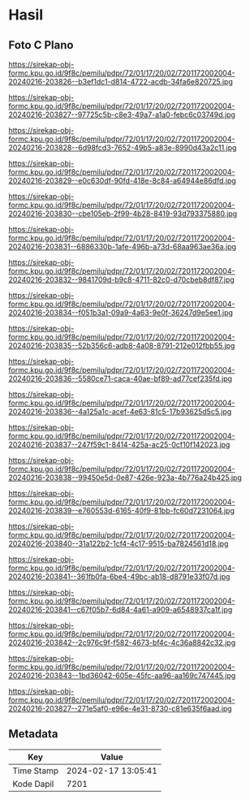 # Hasil

## Foto C Plano

https://sirekap-obj-formc.kpu.go.id/9f8c/pemilu/pdpr/72/01/17/20/02/7201172002004-20240216-203826--b3ef1dc1-d814-4722-acdb-34fa6e820725.jpg

https://sirekap-obj-formc.kpu.go.id/9f8c/pemilu/pdpr/72/01/17/20/02/7201172002004-20240216-203827--97725c5b-c8e3-49a7-a1a0-febc6c03749d.jpg

https://sirekap-obj-formc.kpu.go.id/9f8c/pemilu/pdpr/72/01/17/20/02/7201172002004-20240216-203828--6d98fcd3-7652-49b5-a83e-8990d43a2c11.jpg

https://sirekap-obj-formc.kpu.go.id/9f8c/pemilu/pdpr/72/01/17/20/02/7201172002004-20240216-203829--e0c630df-90fd-418e-8c84-a64944e86dfd.jpg

https://sirekap-obj-formc.kpu.go.id/9f8c/pemilu/pdpr/72/01/17/20/02/7201172002004-20240216-203830--cbe105eb-2f99-4b28-8419-93d793375880.jpg

https://sirekap-obj-formc.kpu.go.id/9f8c/pemilu/pdpr/72/01/17/20/02/7201172002004-20240216-203831--6886330b-1afe-496b-a73d-68aa963ae36a.jpg

https://sirekap-obj-formc.kpu.go.id/9f8c/pemilu/pdpr/72/01/17/20/02/7201172002004-20240216-203832--9841709d-b9c8-4711-82c0-d70cbeb8df87.jpg

https://sirekap-obj-formc.kpu.go.id/9f8c/pemilu/pdpr/72/01/17/20/02/7201172002004-20240216-203834--f051b3a1-09a9-4a63-9e0f-36247d9e5ee1.jpg

https://sirekap-obj-formc.kpu.go.id/9f8c/pemilu/pdpr/72/01/17/20/02/7201172002004-20240216-203835--52b356c6-adb8-4a08-8791-212e012fbb55.jpg

https://sirekap-obj-formc.kpu.go.id/9f8c/pemilu/pdpr/72/01/17/20/02/7201172002004-20240216-203836--5580ce71-caca-40ae-bf89-ad77cef235fd.jpg

https://sirekap-obj-formc.kpu.go.id/9f8c/pemilu/pdpr/72/01/17/20/02/7201172002004-20240216-203836--4a125a1c-acef-4e63-81c5-17b93625d5c5.jpg

https://sirekap-obj-formc.kpu.go.id/9f8c/pemilu/pdpr/72/01/17/20/02/7201172002004-20240216-203837--247f59c1-8414-425a-ac25-0cf10f142023.jpg

https://sirekap-obj-formc.kpu.go.id/9f8c/pemilu/pdpr/72/01/17/20/02/7201172002004-20240216-203838--99450e5d-0e87-426e-923a-4b776a24b425.jpg

https://sirekap-obj-formc.kpu.go.id/9f8c/pemilu/pdpr/72/01/17/20/02/7201172002004-20240216-203839--e760553d-6165-40f9-81bb-fc60d7231064.jpg

https://sirekap-obj-formc.kpu.go.id/9f8c/pemilu/pdpr/72/01/17/20/02/7201172002004-20240216-203840--31a122b2-1cf4-4c17-9515-ba7824561d18.jpg

https://sirekap-obj-formc.kpu.go.id/9f8c/pemilu/pdpr/72/01/17/20/02/7201172002004-20240216-203841--361fb0fa-6be4-49bc-ab18-d8791e33f07d.jpg

https://sirekap-obj-formc.kpu.go.id/9f8c/pemilu/pdpr/72/01/17/20/02/7201172002004-20240216-203841--c67f05b7-6d84-4a61-a909-a6548937ca1f.jpg

https://sirekap-obj-formc.kpu.go.id/9f8c/pemilu/pdpr/72/01/17/20/02/7201172002004-20240216-203842--2c976c9f-f582-4673-bf4c-4c36a8842c32.jpg

https://sirekap-obj-formc.kpu.go.id/9f8c/pemilu/pdpr/72/01/17/20/02/7201172002004-20240216-203843--1bd36042-605e-45fc-aa96-aa169c747445.jpg

https://sirekap-obj-formc.kpu.go.id/9f8c/pemilu/pdpr/72/01/17/20/02/7201172002004-20240216-203827--271e5af0-e96e-4e31-8730-c81e635f6aad.jpg


## Metadata

| Key        | Value               |
| ---------- | ------------------- |
| Time Stamp | 2024-02-17 13:05:41 |
| Kode Dapil | 7201                |



